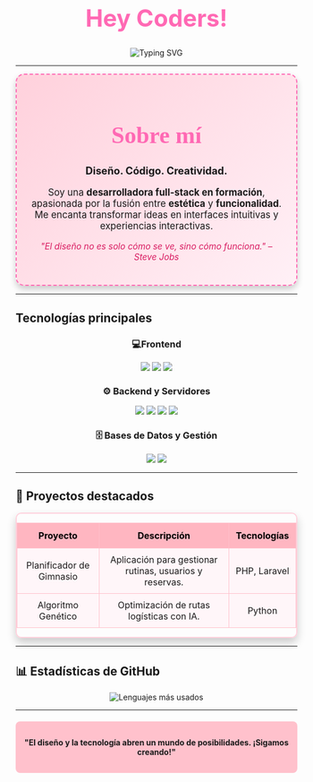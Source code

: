 <div align="center">
  <h1 style="color: #FF69B4; font-size: 3em;">Hey Coders!</h1>
  <p>
    <img src="https://readme-typing-svg.herokuapp.com?color=FF99CC&size=30&center=true&vCenter=true&width=800&lines=Soy+Jules.;Desarrolladora+en+proceso" alt="Typing SVG">
  </p>
</div>

---

<div align="center" style="padding: 25px; border: 2px dashed #FF69B4; border-radius: 15px; box-shadow: 0 6px 12px rgba(0, 0, 0, 0.2); background: linear-gradient(135deg, #FFD1DC, #FFF0F6);">
  <h1 style="color: #FF69B4; font-size: 3em; font-family: 'Georgia', serif;">Sobre mí</h1>
  <p style="font-size: 1.3em; font-weight: bold;">Diseño. Código. Creatividad.</p>
  <p style="font-size: 1.2em;">Soy una <strong>desarrolladora full-stack en formación</strong>, apasionada por la fusión entre <strong>estética</strong> y <strong>funcionalidad</strong>. Me encanta transformar ideas en interfaces intuitivas y experiencias interactivas.</p>
  <p style="font-style: italic; font-size: 1.1em; color: #D81B60;">"El diseño no es solo cómo se ve, sino cómo funciona." – Steve Jobs</p>
</div>

---

##  Tecnologías principales
<div align="center">

  ### 💻Frontend
  <p align="center">
    <img src="https://img.shields.io/badge/HTML5-FFD1DC.svg?style=for-the-badge&logo=html5&logoColor=black">
    <img src="https://img.shields.io/badge/CSS3-FFB7C5.svg?style=for-the-badge&logo=css3&logoColor=black">
    <img src="https://img.shields.io/badge/JavaScript-FF8FAB.svg?style=for-the-badge&logo=javascript&logoColor=black">
  </p>

  ### ⚙️ Backend y Servidores
  <p align="center">
    <img src="https://img.shields.io/badge/PHP-FFC1CC.svg?style=for-the-badge&logo=php&logoColor=black">
    <img src="https://img.shields.io/badge/Java-FFB6C1.svg?style=for-the-badge&logo=java&logoColor=black">
    <img src="https://img.shields.io/badge/Laravel-FFD1DC.svg?style=for-the-badge&logo=laravel&logoColor=black">
    <img src="https://img.shields.io/badge/Spring%20Boot-FF8FAB.svg?style=for-the-badge&logo=springboot&logoColor=black">
  </p>

  ### 🗄️ Bases de Datos y Gestión
  <p align="center">
    <img src="https://img.shields.io/badge/MySQL-FFB7C5.svg?style=for-the-badge&logo=mysql&logoColor=black">
    <img src="https://img.shields.io/badge/MongoDB-FF8FAB.svg?style=for-the-badge&logo=mongodb&logoColor=black">
  </p>
</div>

---

## 🚀 Proyectos destacados
<div align="center" style="border: 2px solid #FFD1DC; border-radius: 10px; overflow: hidden; box-shadow: 0 8px 16px rgba(0,0,0,0.2);">
  <table style="width: 100%; border-collapse: collapse; background-color: #FFF6F9;">
    <thead>
      <tr style="background-color: #FFB6C1; color: black;">
        <th style="padding: 12px; border: 1px solid #FFC0CB;">Proyecto</th>
        <th style="padding: 12px; border: 1px solid #FFC0CB;">Descripción</th>
        <th style="padding: 12px; border: 1px solid #FFC0CB;">Tecnologías</th>
      </tr>
    </thead>
    <tbody>
      <tr style="text-align: center;">
        <td style="padding: 10px; border: 1px solid #FFC0CB;">Planificador de Gimnasio</td>
        <td style="padding: 10px; border: 1px solid #FFC0CB;">Aplicación para gestionar rutinas, usuarios y reservas.</td>
        <td style="padding: 10px; border: 1px solid #FFC0CB;">PHP, Laravel</td>
      </tr>
      <tr style="text-align: center;">
        <td style="padding: 10px; border: 1px solid #FFC0CB;">Algoritmo Genético</td>
        <td style="padding: 10px; border: 1px solid #FFC0CB;">Optimización de rutas logísticas con IA.</td>
        <td style="padding: 10px; border: 1px solid #FFC0CB;">Python</td>
      </tr>
    </tbody>
  </table>
</div>

---

## 📊 Estadísticas de GitHub
<div align="center" style="display: flex; justify-content: center; gap: 20px; flex-wrap: wrap;">
    <img src="https://github-readme-stats.vercel.app/api/top-langs/?username=thxjules&layout=compact&langs_count=100&theme=dracula&title_color=FF69B4&text_color=FFC1CC" alt="Lenguajes más usados" />
</div>

---

<div align="center" style="margin-top: 20px; padding: 15px; background: #FFC1CC; border-radius: 8px;">
  <p><strong>"El diseño y la tecnología abren un mundo de posibilidades. ¡Sigamos creando!"</strong></p>
</div>
